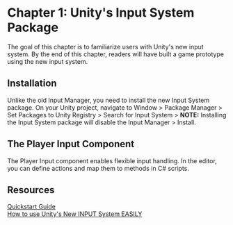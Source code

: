 # Chapter 1: Unity's Input System Package
<p>The goal of this chapter is to familiarize users with Unity's new input system. By the end of this chapter, readers will have built a game prototype using the new input system.</p>

## Installation
<p>Unlike the old Input Manager, you need to install the new Input System package. On your Unity project, navigate to Window > Package Manager > Set Packages to Unity Registry > Search for Input System > <b>NOTE:</b> Installing the Input System package will disable the Input Manager > Install.</p>

## The Player Input Component
<p>The Player Input component enables flexible input handling. In the editor, you can define actions and map them to methods in C# scripts.</p>

## Resources
[Quickstart Guide](https://docs.unity3d.com/Packages/com.unity.inputsystem@1.13/manual/QuickStartGuide.html)<br>
[How to use Unity's New INPUT System EASILY](https://www.youtube.com/watch?v=HmXU4dZbaMw)